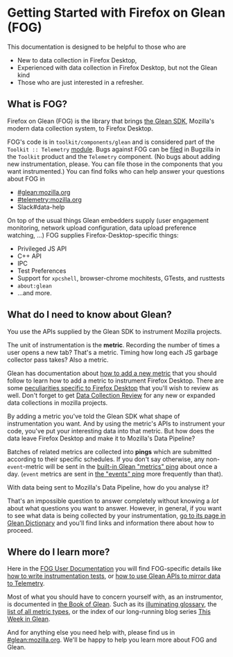 # Getting Started with Firefox on Glean (FOG)

This documentation is designed to be helpful to those who are
* New to data collection in Firefox Desktop,
* Experienced with data collection in Firefox Desktop, but not the Glean kind
* Those who are just interested in a refresher.

## What is FOG?

Firefox on Glean (FOG) is the library that brings
[the Glean SDK](https://mozilla.github.io/glean/book/index.html),
Mozilla's modern data collection system,
to Firefox Desktop.

FOG's code is in `toolkit/components/glean` and is considered part of the
`Toolkit :: Telemetry` [module][modules].
Bugs against FOG can be [filed][file-fog-bugs]
in Bugzilla in the `Toolkit` product and the `Telemetry` component.
(No bugs about adding new instrumentation, please.
You can file those in the components that you want instrumented.)
You can find folks who can help answer your questions about FOG in
* [#glean:mozilla.org](https://chat.mozilla.org/#/room/#glean:mozilla.org)
* [#telemetry:mozilla.org](https://chat.mozilla.org/#/room/#telemetry:mozilla.org)
* Slack#data-help

On top of the usual things Glean embedders supply
(user engagement monitoring, network upload configuration, data upload preference watching, ...)
FOG supplies Firefox-Desktop-specific things:
* Privileged JS API
* C++ API
* IPC
* Test Preferences
* Support for `xpcshell`, browser-chrome mochitests, GTests, and rusttests
* `about:glean`
* ...and more.

## What do I need to know about Glean?

You use the APIs supplied by the Glean SDK to instrument Mozilla projects.

The unit of instrumentation is the **metric**.
Recording the number of times a user opens a new tab? That's a metric.
Timing how long each JS garbage collector pass takes? Also a metric.

Glean has documentation about
[how to add a new metric][add-a-metric]
that you should follow to learn how to add a metric to instrument Firefox Desktop.
There are some [peculiarities specific to Firefox Desktop](new_definitions_file)
that you'll wish to review as well.
Don't forget to get [Data Collection Review][data-review]
for any new or expanded data collections in mozilla projects.

By adding a metric you've told the Glean SDK what shape of instrumentation you want.
And by using the metric's APIs to instrument your code,
you've put your interesting data into that metric.
But how does the data leave Firefox Desktop and make it to Mozilla's Data Pipeline?

Batches of related metrics are collected into **pings**
which are submitted according to their specific schedules.
If you don't say otherwise, any non-`event`-metric will be sent in the
[built-in Glean "metrics" ping][metrics-ping] about once a day.
(`event` metrics are sent in [the "events" ping][events-ping]
more frequently than that).

With data being sent to Mozilla's Data Pipeline, how do you analyse it?

That's an impossible question to answer completely without knowing a _lot_ about what questions you want to answer.
However, in general, if you want to see what data is being collected by your instrumentation,
[go to its page in Glean Dictionary][glean-dictionary]
and you'll find links and information there about how to proceed.

## Where do I learn more?

Here in the [FOG User Documentation](./index) you will find FOG-specific details like
[how to write instrumentation tests](instrumentation_tests), or
[how to use Glean APIs to mirror data to Telemetry](gifft).

Most of what you should have to concern yourself with, as an instrumentor,
is documented in [the Book of Glean](https://mozilla.github.io/glean/book/index.html).
Such as its [illuminating glossary][glean-glossary],
the [list of all metric types][metrics-types],
or the index of our long-running blog series [This Week in Glean][twig-index].

And for anything else you need help with, please find us in
[#glean:mozilla.org](https://chat.mozilla.org/#/room/#glean:mozilla.org).
We'll be happy to help you learn more about FOG and Glean.

[add-a-metric]: https://mozilla.github.io/glean/book/user/metrics/adding-new-metrics.html
[metrics-ping]: https://mozilla.github.io/glean/book/user/pings/metrics.html
[events-ping]: https://mozilla.github.io/glean/book/user/pings/events.html
[modules]: https://wiki.mozilla.org/Modules/All
[data-review]: https://wiki.mozilla.org/Data_Collection
[glean-dictionary]: https://dictionary.telemetry.mozilla.org/
[glean-glossary]: https://mozilla.github.io/glean/book/appendix/glossary.html
[twig-index]: https://mozilla.github.io/glean/book/appendix/twig.html
[metrics-types]: https://mozilla.github.io/glean/book/reference/metrics/index.html
[file-fog-bugs]: https://bugzilla.mozilla.org/enter_bug.cgi?product=Toolkit&component=Telemetry
